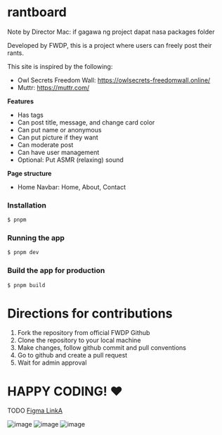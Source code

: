 # rantboard

Note by Director Mac: if gagawa ng project dapat nasa packages folder

Developed by FWDP, this is a project where users can freely post their rants.

This site is inspired by the following:

-   Owl Secrets Freedom Wall: https://owlsecrets-freedomwall.online/
-   Muttr: https://muttr.com/

**Features**

-   Has tags
-   Can post title, message, and change card color
-   Can put name or anonymous
-   Can put picture if they want
-   Can moderate post
-   Can have user management
-   Optional: Put ASMR (relaxing) sound

**Page structure**

-   Home
    Navbar: Home, About, Contact

### Installation

```bash
$ pnpm
```

### Running the app

```bash
$ pnpm dev
```

### Build the app for production

```bash
$ pnpm build
```

# Directions for contributions

1. Fork the repository from official FWDP Github
2. Clone the repository to your local machine
3. Make changes, follow github commit and pull conventions
4. Go to github and create a pull request
5. Wait for admin approval

# HAPPY CODING! ♥



TODO
[Figma LinkA](https://www.figma.com/file/gDMtmYeOPwjGFbTnNu1oQ8/FWDP---Todo?type=design&node-id=0-1&mode=design)

![image](https://github.com/FWDP/rantboard/assets/5866196/d0c67ea9-de42-4953-b22a-a5aef3e53082)
![image](https://github.com/FWDP/rantboard/assets/5866196/1979d74e-358a-4397-9d5b-d71d77d8778d)
![image](https://github.com/FWDP/rantboard/assets/5866196/2b705f55-49ea-4a82-9707-ed2ad1efdcbe)


